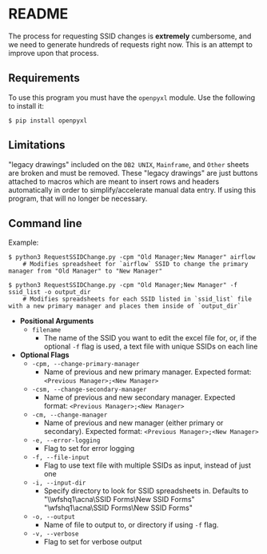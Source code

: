 # README
The process for requesting SSID changes is **extremely** cumbersome, and we need to generate hundreds of requests right now. This is an attempt to improve upon that process.

## Requirements
To use this program you must have the `openpyxl` module. Use the following to install it:
```
$ pip install openpyxl
```

## Limitations
"legacy drawings" included on the `DB2 UNIX`, `Mainframe`, and `Other` sheets are broken and must be removed. These "legacy drawings" are just buttons attached to macros which are meant to insert rows and headers automatically in order to simplify/accelerate manual data entry. If using this program, that will no longer be necessary.

## Command line
Example:
```
$ python3 RequestSSIDChange.py -cpm "Old Manager;New Manager" airflow
    # Modifies spreadsheet for `airflow` SSID to change the primary manager from "Old Manager" to "New Manager"

$ python3 RequestSSIDChange.py -cpm "Old Manager;New Manager" -f ssid_list -o output_dir
    # Modifies spreadsheets for each SSID listed in `ssid_list` file with a new primary manager and places them inside of `output_dir`
```

* **Positional Arguments**
    * `filename`
        * The name of the SSID you want to edit the excel file for, or, if the optional `-f` flag is used, a text file with unique SSIDs on each line
* **Optional Flags**
    * `-cpm, --change-primary-manager`
        * Name of previous and new primary manager. Expected format: `<Previous Manager>;<New Manager>`
    * `-csm, --change-secondary-manager`
        * Name of previous and new secondary manager. Expected format: `<Previous Manager>;<New Manager>`
    * `-cm, --change-manager`
        * Name of previous and new manager (either primary or secondary). Expected format: `<Previous Manager>;<New Manager>`
    * `-e, --error-logging`
        * Flag to set for error logging
    * `-f, --file-input`
        * Flag to use text file with multiple SSIDs as input, instead of just one
    * `-i, --input-dir`
        * Specify directory to look for SSID spreadsheets in. Defaults to "\\\\wfshq1\\acna\\SSID Forms\\New SSID Forms"
        "\\wfshq1\acna\SSID Forms\New SSID Forms"
    * `-o, --output`
        * Name of file to output to, or directory if using `-f` flag.
    * `-v, --verbose`
        * Flag to set for verbose output